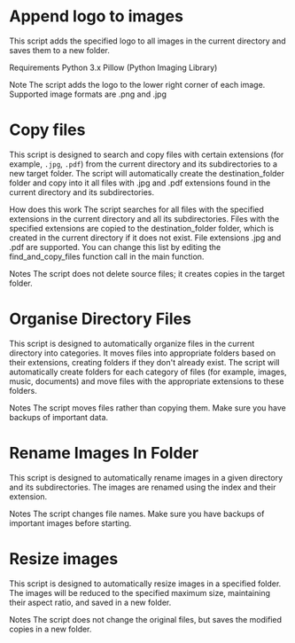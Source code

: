 # Append logo to images

This script adds the specified logo to all images in the current directory and saves them to a new folder.

Requirements
Python 3.x
Pillow (Python Imaging Library)

Note
The script adds the logo to the lower right corner of each image.
Supported image formats are .png and .jpg

# Copy files

This script is designed to search and copy files with certain extensions (for example, `.jpg`, `.pdf`) from the current directory and its subdirectories to a new target folder.
The script will automatically create the destination_folder folder and copy into it all files with .jpg and .pdf extensions found in the current directory and its subdirectories.

How does this work
The script searches for all files with the specified extensions in the current directory and all its subdirectories.
Files with the specified extensions are copied to the destination_folder folder, which is created in the current directory if it does not exist.
File extensions .jpg and .pdf are supported. You can change this list by editing the find_and_copy_files function call in the main function.

Notes
The script does not delete source files; it creates copies in the target folder.

# Organise Directory Files

This script is designed to automatically organize files in the current directory into categories. It moves files into appropriate folders based on their extensions, creating folders if they don't already exist.
The script will automatically create folders for each category of files (for example, images, music, documents) and move files with the appropriate extensions to these folders.

Notes
The script moves files rather than copying them. Make sure you have backups of important data.

# Rename Images In Folder
This script is designed to automatically rename images in a given directory and its subdirectories. The images are renamed using the index and their extension.

Notes
The script changes file names. Make sure you have backups of important images before starting.

# Resize images
This script is designed to automatically resize images in a specified folder. The images will be reduced to the specified maximum size, maintaining their aspect ratio, and saved in a new folder.

Notes
The script does not change the original files, but saves the modified copies in a new folder.